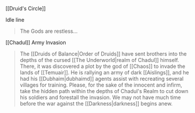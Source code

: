 [[Druid's Circle]]

Idle line
> The Gods are restless...

[[Chadul]] Army Invasion
> The [[Druids of Balance|Order of Druids]] have sent brothers into the depths of the cursed [[The Underworld|realm of Chadul]] himself. There, it was discovered a plot by the god of [[Chaos]] to invade the lands of [[Temuair]]. He is rallying an army of dark [[Aislings]], and he had his [[Dubhaim|dubhaimd]] agents assist with recreating several villages for training. Please, for the sake of the innocent and infirm, take the hidden path within the depths of Chadul's Realm to cut down his soldiers and forestall the invasion. We may not have much time before the war against the [[Darkness|darkness]] begins anew.